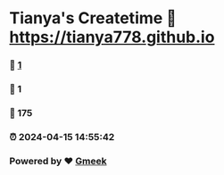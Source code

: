 # Tianya's Createtime :link: https://tianya778.github.io 
### :page_facing_up: [1](https://tianya778.github.io/tag.html) 
### :speech_balloon: 1 
### :hibiscus: 175 
### :alarm_clock: 2024-04-15 14:55:42 
### Powered by :heart: [Gmeek](https://github.com/Meekdai/Gmeek)
